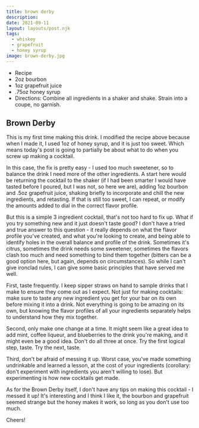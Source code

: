 ```yaml
---
title: brown derby
description:
date: 2021-09-11
layout: layouts/post.njk
tags:
  - whiskey
  - grapefruit
  - honey syrup
image: brown-derby.jpg
---
```

 - Recipe
 - 2oz bourbon
 - 1oz grapefruit juice
 - .75oz honey syrup
 - Directions: Combine all ingredients in a shaker and shake. Strain into a coupe, no garnish.

## Brown Derby

This is my first time making this drink. I modified the recipe above because when I made it, I used 1oz of honey syrup, and it is just too sweet. Which means today's post is going to partially be about what to do when you screw up making a cocktail.

In this case, the fix is pretty easy - I used too much sweetener, so to balance the drink I need more of the other ingredients. A start here would be returning the cocktail to the shaker (if I had been smarter I would have tasted before I poured, but I was not, so here we are), adding 1oz bourbon and .5oz grapefruit juice, shaking briefly to incorporate and chill the new ingredients, and retasting. If that is still too sweet, I can repeat, or modify the amounts added to dial in the correct flavor profile.

But this is a simple 3 ingredient cocktail, that's not too hard to fix up. What if you try something new and it just doesn't taste good? I don't have a tried and true answer to this question - it really depends on what the flavor profile you've created, and what you're looking to create, and being able to identify holes  in the overall balance and profile of the drink. Sometimes it's citrus, sometimes the drink needs some sweetener, sometimes the flavors clash too much and need something to bind them together (bitters can be a good option here, but again, depends on circumstances). So while I can't give ironclad rules, I can give some basic principles that have served me well.

First, taste frequently. I keep sipper straws on hand to sample drinks that I make to ensure they come out as I expect. Not just for making cocktails: make sure to taste any new ingredient you get for your bar on its own before mixing it into a drink. Not everything is going to be amazing on its own, but knowing the flavor profiles of all your ingredients separately helps to understand how they mix together.

Second, only make one change at a time. It might seem like a great idea to add mint, coffee liqueur, and blueberries to the drink you're making, and it might even be a good idea. Don't do all three at once. Try the first logical step, taste. Try the next, taste.

Third, don't be afraid of messing it up. Worst case, you've made something undrinkable and learned a lesson, at the cost of your ingredients (corollary: don't experiment with ingredients you aren't willing to lose). But experimenting is how new cocktails get made.

As for the Brown Derby itself, I don't have any tips on making this cocktail - I messed it up! It's interesting and I think I like it, the bourbon and grapefruit seemed strange but the honey makes it work, so long as you don't use too much.

Cheers!
